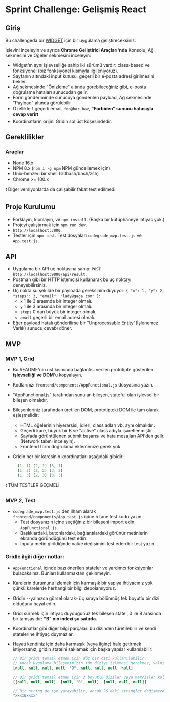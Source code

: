 # Sprint Challenge: Gelişmiş React

## Giriş

Bu challengeda bir [WIDGET](https://advanced-react-grid.herokuapp.com/) için bir uygulama geliştireceksiniz.

İşlevini inceleyin ve ayrıca **Chrome Geliştirici Araçları'nda** Konsolu, Ağ sekmesini ve Öğeler sekmesini inceleyin:

- Widget'ın aynı işlevselliğe sahip iki sürümü vardır: class-based ve fonksiyonel (biz fonksiyonel kısmıyla ilgileniyoruz).
- Sayfanın altındaki input kutusu, geçerli bir e-posta adresi girilmesini bekler.
- Ağ sekmesinde "Önizleme" altında görebileceğiniz gibi, e-posta doğrulama hataları sunucudan gelir.
- Form gönderiminde sunucuya gönderilen payload, Ağ sekmesinde "Payload" altında görülebilir
- Özellikle 1 geçerli email, `foo@bar.baz`, **"Forbiden" sunucu hatasıyla cevap verir**❗
- Koordinatların orijini Gridin sol üst köşesindedir.

## Gereklilikler

### Araçlar

- Node 16.x
- NPM 8.x (`npm i -g npm` NPM güncellemek için)
- Unix-benzeri bir shell (Gitbash/bash/zsh)
- Chrome >= 100.x

❗ Diğer versiyonlarda da çalışabilir fakat test edilmedi.

## Proje Kurulumu

- Forklayın, klonlayın, ve `npm install`. (Başka bir kütüphaneye ihtiyaç yok.)
- Projeyi çalıştırmak için `npm run dev`.
- `http://localhost:3000`.
- Testler için `npm test`. Test dosyaları `codegrade_mvp.test.js` ve `App.test.js`.

## API

- Uygulama bir API uç noktasına sahip: `POST http://localhost:9000/api/result`.
- Postman gibi bir HTTP istemcisi kullanarak bu uç noktayı deneyebilirsiniz.
- Uç nokta şu şekilde bir payloada gereksinim duyuyor: `{ "x": 1, "y": 2, "steps": 3, "email": "lady@gaga.com" }`:
  - `x` 1 ile 3 arasında bir integer olmalı.
  - `y` 1 ile 3 arasında bir integer olmalı.
  - `steps` 0 dan büyük bir integer olmalı.
  - `email` geçerli bir email adresi olmalı.
- Eğer payload hatalı gönderilirse bir "Unprocessable Entity"(İşlenemez Varlık) sunucu cevabı döner.

## MVP

### MVP 1, Grid

- Bu README'nin üst kısmında bağlantısı verilen prototipte gösterilen **işlevselliği ve DOM**'u kopyalayın.
- Kodlarınızı `frontend/components/AppFunctional.js` dosyasına yazın.
- "AppFunctional.js" tarafından sunulan bileşen, stateful olan işlevsel bir bileşen olmalıdır.
- Bileşenleriniz tarafından üretilen DOM, prototipteki DOM ile tam olarak eşleşmelidir:
  - HTML öğelerinin hiyerarşisi, idleri, class adları vb. aynı olmalıdır..
  - Geçerli kare, büyük bir B ve "active" class adıyla işaretlenmiştir. 
  - Sayfada görüntülenen submit başarısı ve hata mesajları API'den gelir.(Network tabını inceleyin).
  - Frontend form doğrulama eklemenize gerek yok.
- Gridin her bir karesinin koordinatları aşağıdaki gibidir:

  ```js
    (1, 1) (2, 1) (3, 1)
    (1, 2) (2, 2) (3, 2)
    (1, 3) (2, 3) (3, 3)
  ```

❗ TÜM TESTLER GEÇMELİ

### MVP 2, Test

- `codegrade_mvp.test.js` den ilham alarak `frontend/components/App.test.js` içine 5 tane test kodu yazın:
  - Test dosyanızın içine seçtiğiniz bir bileşeni import edin, `AppFunctional.js`.
  - Başlıklardaki, butonlardaki, bağlantılardaki görünür metinlerin ekranda göründüğünü test edin.
  - Inputa metin girildiğinde value değişimini test eden bir test yazın.

### Gridle ilgili diğer notlar:

- `AppFunctional` içinde bazı önerilen stateler ve yardımcı fonksiyonlar bulacaksınız. Bunları kullanmaktan çekinmeyin.
- Karelerin durumunu izlemek için karmaşık bir yapıya ihtiyacınız yok çünkü karelerde herhangi bir bilgi depolamıyoruz.
- Gridin --yalnızca görsel olarak- üç sıraya bölünmüş tek boyutlu bir dizi olduğunu hayal edin..
- Gridi sürmek için ihtiyaç duyduğunuz tek bileşen statei, 0 ile 8 arasında bir tamsayıdır: **"B" nin indexi şu satırda.**
- Koordinatlar gibi diğer bilgi parçaları bu dizinden türetilebilir ve kendi statelerine ihtiyaç duymazlar.
- Hayatı kendiniz için daha karmaşık (veya ilginç) hale getirmek istiyorsanız, gridin stateini saklamak için başka yapılar kullanılabilir:

  ```js
  // Bir gridi temsil etmek için düz bir dizi kullanılabilir.
  // Ancak Uygulama bileşenimizin tüm diziyi izlemesi gerekmez, yalnızca "B"nin olduğu dizini izlemesi gerekir.
  [null, null, null, null, "B", null, null, null, null]

  // Bir gridi temsil etmek için 2 boyutlu diziler veya matrisler kullanılabilir, ancak bu, bu projede önerilmez:
  [[null, null, null], [null, "B", null], [null, null, null]]

  // Bir string de işe yarayabilir, ancak JS'deki stringler değişmezdir ve bu yaklaşımı elverişsiz hale getirir:
  "xxxxBxxxx"
  ```